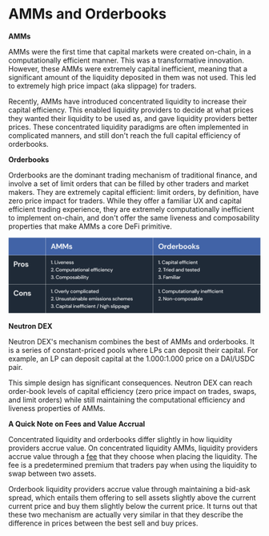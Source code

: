 # AMMs and Orderbooks

**AMMs**

AMMs were the first time that capital markets were created on-chain, in a computationally efficient manner. This was a transformative innovation. However, these AMMs were extremely capital inefficient, meaning that a significant amount of the liquidity deposited in them was not used. This led to extremely high price impact (aka slippage) for traders.

Recently, AMMs have introduced concentrated liquidity to increase their capital efficiency. This enabled liquidity providers to decide at what prices they wanted their liquidity to be used as, and gave liquidity providers better prices. These concentrated liquidity paradigms are often implemented in complicated manners, and still don't reach the full capital efficiency of orderbooks.


**Orderbooks**

Orderbooks are the dominant trading mechanism of traditional finance, and involve a set of limit orders that can be filled by other traders and market makers. They are extremely capital efficient: limit orders, by definition, have zero price impact for traders. While they offer a familiar UX and capital efficient trading experience, they are extremely computationally inefficient to implement on-chain, and don't offer the same liveness and composability properties that make AMMs a core DeFi primitive.

![A summary of the pros and cons of AMMs and orderbooks](/img/Dual_Chart_bg.png)

**Neutron DEX**

Neutron DEX's mechanism combines the best of AMMs and orderbooks. It is a series of constant-priced pools where LPs can deposit their capital. For example, an LP can deposit capital at the 1.000:1.000 price on a DAI/USDC pair.

This simple design has significant consequences. Neutron DEX can reach order-book levels of capital efficiency (zero price impact on trades, swaps, and limit orders) while still maintaining the computational efficiency and liveness properties of AMMs.

**A Quick Note on Fees and Value Accrual**

Concentrated liquidity and orderbooks differ slightly in how liquidity providers accrue value. On concentrated liquidity AMMs, liquidity providers accrue value through a [fee](docs/neutron/modules/dex/overview/concepts/fees.md) that they choose when placing the liquidity. The fee is a predetermined premium that traders pay when using the liquidity to swap between two assets.

Orderbook liquidity providers accrue value through maintaining a bid-ask spread, which entails them offering to sell assets slightly above the current current price and buy them slightly below the current price. It turns out that these two mechanism are actually very similar in that they describe the difference in prices between the best sell and buy prices.
